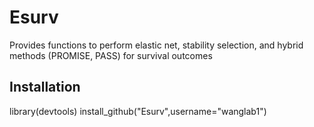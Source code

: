 # Esurv
Provides functions to perform elastic net, stability selection, and hybrid methods (PROMISE, PASS) for survival outcomes



## Installation
library(devtools)
install_github("Esurv",username="wanglab1")
